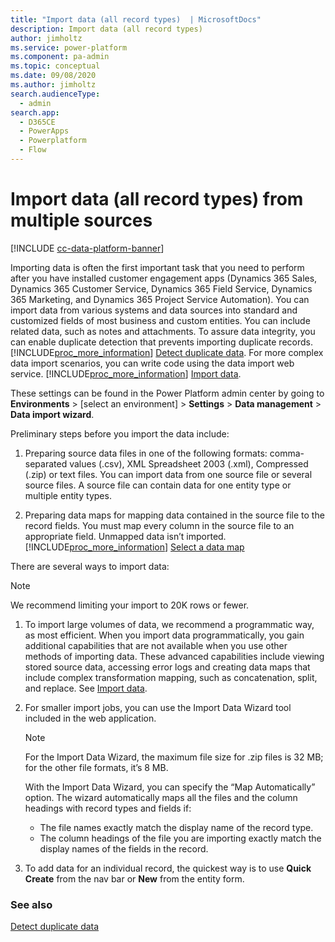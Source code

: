 ```yaml
---
title: "Import data (all record types)  | MicrosoftDocs"
description: Import data (all record types) 
author: jimholtz
ms.service: power-platform
ms.component: pa-admin
ms.topic: conceptual
ms.date: 09/08/2020
ms.author: jimholtz 
search.audienceType: 
  - admin
search.app:
  - D365CE
  - PowerApps
  - Powerplatform
  - Flow
---
```


# Import data (all record types) from multiple sources

[!INCLUDE [cc-data-platform-banner](../includes/cc-data-platform-banner.md)]

Importing data is often the first important task that you need to perform after you have installed customer engagement apps (Dynamics 365 Sales, Dynamics 365 Customer Service, Dynamics 365 Field Service, Dynamics 365 Marketing, and Dynamics 365 Project Service Automation). You can import data from various systems and data sources into standard and customized fields of most business and custom entities. You can include related data, such as notes and attachments. To assure data integrity, you can enable duplicate detection that prevents importing duplicate records. [!INCLUDE[proc_more_information](../includes/proc-more-information.md)] [Detect duplicate data](detect-duplicate-data.md). For more complex data import scenarios, you can write code using the data import web service. [!INCLUDE[proc_more_information](../includes/proc-more-information.md)] [Import data](https://docs.microsoft.com/powerapps/developer/common-data-service/import-data).

These settings can be found in the Power Platform admin center by going to **Environments** > [select an environment] > **Settings** > **Data management** > **Data import wizard**.
  
 Preliminary steps before you import the data include:  
  
1. Preparing source data files in one of the following formats: comma-separated values (.csv), XML Spreadsheet 2003 (.xml), Compressed (.zip) or text files. You can import data from one source file or several source files. A source file can contain data for one entity type or multiple entity types.  
  
2. Preparing data maps for mapping data contained in the source file to the record fields. You must map every column in the source file to an appropriate field. Unmapped data isn’t imported. [!INCLUDE[proc_more_information](../includes/proc-more-information.md)] [Select a data map](select-data-map.md)  
  
There are several ways to import data:  

> [!NOTE]
> We recommend limiting your import to 20K rows or fewer.
  
1. To import large volumes of data, we recommend a programmatic way, as most efficient. When you import data programmatically, you gain additional capabilities that are not available when you use other methods of importing data. These advanced capabilities include viewing stored source data, accessing error logs and creating data maps that include complex transformation mapping, such as concatenation, split, and replace. See [Import data](https://docs.microsoft.com/powerapps/developer/common-data-service/import-data).
  
2. For smaller import jobs, you can use the Import Data Wizard tool included in the web application. 
  
   > [!NOTE]
   >  For the Import Data Wizard, the maximum file size for .zip files is 32 MB; for the other file formats, it’s 8 MB.  
   > 
   >  With the Import Data Wizard, you can specify the “Map Automatically” option. The wizard automatically maps all the files and the column headings with record types and fields if:  
   > 
   > - The file names exactly match the display name of the record type.  
   > -   The column headings of the file you are importing exactly match the display names of the fields in the record.  
  
3. To add data for an individual record, the quickest way is to use **Quick Create** from the nav bar or **New** from the entity form.  
  
### See also  
 [Detect duplicate data](detect-duplicate-data.md)
